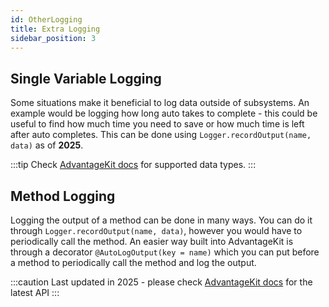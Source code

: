 ```yaml
---
id: OtherLogging
title: Extra Logging
sidebar_position: 3
---
```


## Single Variable Logging
Some situations make it beneficial to log data outside of subsystems. An example would be logging how long auto takes to complete - this could be useful to find how much time you need to save or how much time is left after auto completes. This can be done using ```Logger.recordOutput(name, data)``` as of **2025**.

:::tip
Check [AdvantageKit docs](https://docs.advantagekit.org/data-flow/supported-types) for supported data types.
:::

## Method Logging
Logging the output of a method can be done in many ways. You can do it through ```Logger.recordOutput(name, data)```, however you would have to periodically call the method. An easier way built into AdvantageKit is through a decorator ```@AutoLogOutput(key = name)``` which you can put before a method to periodically call the method and log the output.

:::caution
Last updated in 2025 - please check [AdvantageKit docs](https://docs.advantagekit.org) for the latest API
:::